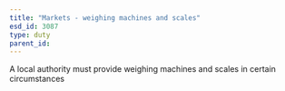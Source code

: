 ```yaml
---
title: "Markets - weighing machines and scales"
esd_id: 3087
type: duty
parent_id:  
---
```


A local authority must provide weighing machines and scales in certain circumstances

